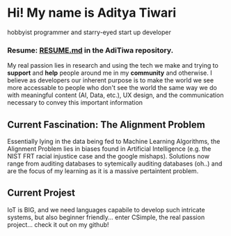 # Hi! My name is Aditya Tiwari
hobbyist programmer and starry-eyed start up developer

### Resume: [RESUME.md](https://github.com/AdiTiwa/AdiTiwa/blob/main/RESUME.md) in the AdiTiwa repository.

My real passion lies in research and using the tech we make and trying to **support** and **help** people around me in my **community** and otherwise. I believe as developers our inherent purpose is to make the world we see more accessable to people who don't see the world the same way we do with meaningful content (AI, Data, etc.), UX design, and the communication necessary to convey this important information

## Current Fascination: The Alignment Problem
Essentially lying in the data being fed to Machine Learning Algorithms, the Alignment Problem lies in biases found in Artificial Intelligence (e.g. the NIST FRT racial injustice case and the google mishaps). Solutions now range from auditing databases to sytemically auditing databases (oh..) and are the focus of my learning as it is a massive pertaintent problem.

## Current Projest
IoT is BIG, and we need languages capabile to develop such intricate systems, but also beginner friendly... enter CSimple, the real passion project... check it out on my github!

<!---
AdiTiwa/AdiTiwa is a ✨ special ✨ repository because its `README.md` (this file) appears on your GitHub profile.
You can click the Preview link to take a look at your changes.
--->

